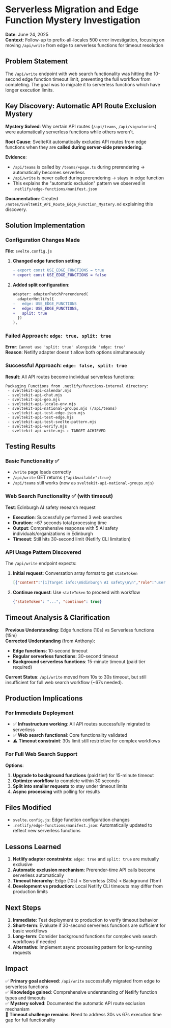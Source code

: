 # Serverless Migration and Edge Function Mystery Investigation

**Date**: June 24, 2025  
**Context**: Follow-up to prefix-all-locales 500 error investigation, focusing on moving `/api/write` from edge to serverless functions for timeout resolution

## Problem Statement

The `/api/write` endpoint with web search functionality was hitting the 10-second edge function timeout limit, preventing the full workflow from completing. The goal was to migrate it to serverless functions which have longer execution limits.

## Key Discovery: Automatic API Route Exclusion Mystery

**Mystery Solved**: Why certain API routes (`/api/teams`, `/api/signatories`) were automatically serverless functions while others weren't.

**Root Cause**: SvelteKit automatically excludes API routes from edge functions when they are **called during server-side prerendering**. 

**Evidence**:
- `/api/teams` is called by `/teams/+page.ts` during prerendering → automatically becomes serverless
- `/api/write` is never called during prerendering → stays in edge function
- This explains the "automatic exclusion" pattern we observed in `.netlify/edge-functions/manifest.json`

**Documentation**: Created `/notes/SvelteKit_API_Route_Edge_Function_Mystery.md` explaining this discovery.

## Solution Implementation

### Configuration Changes Made

**File**: `svelte.config.js`

1. **Changed edge function setting**:
   ```diff
   - export const USE_EDGE_FUNCTIONS = true
   + export const USE_EDGE_FUNCTIONS = false
   ```

2. **Added split configuration**:
   ```diff
   adapter: adapterPatchPrerendered(
     adapterNetlify({
   -   edge: USE_EDGE_FUNCTIONS
   +   edge: USE_EDGE_FUNCTIONS,
   +   split: true
     })
   ),
   ```

### Failed Approach: `edge: true, split: true`

**Error**: `Cannot use 'split: true' alongside 'edge: true'`  
**Reason**: Netlify adapter doesn't allow both options simultaneously

### Successful Approach: `edge: false, split: true`

**Result**: All API routes become individual serverless functions:
```
Packaging Functions from .netlify/functions-internal directory:
 - sveltekit-api-calendar.mjs
 - sveltekit-api-chat.mjs  
 - sveltekit-api-geo.mjs
 - sveltekit-api-locale-env.mjs
 - sveltekit-api-national-groups.mjs (/api/teams)
 - sveltekit-api-test-edge-json.mjs
 - sveltekit-api-test-edge.mjs
 - sveltekit-api-test-svelte-pattern.mjs
 - sveltekit-api-verify.mjs
 - sveltekit-api-write.mjs ← TARGET ACHIEVED
```

## Testing Results

### Basic Functionality ✅
- `/write` page loads correctly
- `/api/write` GET returns `{"apiAvailable":true}` 
- `/api/teams` still works (now as `sveltekit-api-national-groups.mjs`)

### Web Search Functionality ✅ (with timeout)
**Test**: Edinburgh AI safety research request
- **Execution**: Successfully performed 3 web searches
- **Duration**: ~67 seconds total processing time
- **Output**: Comprehensive response with 5 AI safety individuals/organizations in Edinburgh
- **Timeout**: Still hits 30-second limit (Netlify CLI limitation)

### API Usage Pattern Discovered
The `/api/write` endpoint expects:
1. **Initial request**: Conversation array format to get `stateToken`
   ```json
   [{"content":"[1]Target info:\nEdinburgh AI safety\n\n","role":"user"}]
   ```
2. **Continue request**: Use `stateToken` to proceed with workflow
   ```json
   {"stateToken": "...", "continue": true}
   ```

## Timeout Analysis & Clarification

**Previous Understanding**: Edge functions (10s) vs Serverless functions (15m)  
**Corrected Understanding** (from Anthony):
- **Edge functions**: 10-second timeout
- **Regular serverless functions**: 30-second timeout  
- **Background serverless functions**: 15-minute timeout (paid tier required)

**Current Status**: `/api/write` moved from 10s to 30s timeout, but still insufficient for full web search workflow (~67s needed).

## Production Implications

### For Immediate Deployment
- ✅ **Infrastructure working**: All API routes successfully migrated to serverless
- ✅ **Web search functional**: Core functionality validated
- ⚠️ **Timeout constraint**: 30s limit still restrictive for complex workflows

### For Full Web Search Support
**Options**:
1. **Upgrade to background functions** (paid tier) for 15-minute timeout
2. **Optimize workflow** to complete within 30 seconds
3. **Split into smaller requests** to stay under timeout limits
4. **Async processing** with polling for results

## Files Modified

- `svelte.config.js`: Edge function configuration changes
- `.netlify/edge-functions/manifest.json`: Automatically updated to reflect new serverless functions

## Lessons Learned

1. **Netlify adapter constraints**: `edge: true` and `split: true` are mutually exclusive
2. **Automatic exclusion mechanism**: Prerender-time API calls become serverless automatically
3. **Timeout hierarchy**: Edge (10s) < Serverless (30s) < Background (15m)
4. **Development vs production**: Local Netlify CLI timeouts may differ from production limits

## Next Steps

1. **Immediate**: Test deployment to production to verify timeout behavior
2. **Short-term**: Evaluate if 30-second serverless functions are sufficient for basic workflows
3. **Long-term**: Consider background functions for complex web search workflows if needed
4. **Alternative**: Implement async processing pattern for long-running requests

## Impact

✅ **Primary goal achieved**: `/api/write` successfully migrated from edge to serverless functions  
✅ **Knowledge gained**: Comprehensive understanding of Netlify function types and timeouts  
✅ **Mystery solved**: Documented the automatic API route exclusion mechanism  
🔄 **Timeout challenge remains**: Need to address 30s vs 67s execution time gap for full functionality